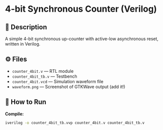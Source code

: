 # 4-bit Synchronous Counter (Verilog)

## 📌 Description
A simple 4-bit synchronous up-counter with active-low asynchronous reset, written in Verilog.

## ⚙️ Files
- `counter_4bit.v` — RTL module
- `counter_4bit_tb.v` — Testbench
- `counter_4bit.vcd` — Simulation waveform file
- `waveform.png` — Screenshot of GTKWave output (add it!)

## 🚦 How to Run
**Compile:**
```bash
iverilog -o counter_4bit_tb.vvp counter_4bit.v counter_4bit_tb.v

